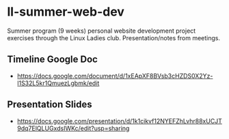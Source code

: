 # ll-summer-web-dev
Summer program (9 weeks) personal website development project exercises through the Linux Ladies club. Presentation/notes from meetings. 

## Timeline Google Doc
* https://docs.google.com/document/d/1xEApXF8BVsb3cHZDS0X2Yz-l1S32L5kr1QmuezLgbmk/edit


## Presentation Slides
* https://docs.google.com/presentation/d/1k1cikvf12NYEFZhLvhr88xUCJT9dq7ElQLUGxdsIWKc/edit?usp=sharing